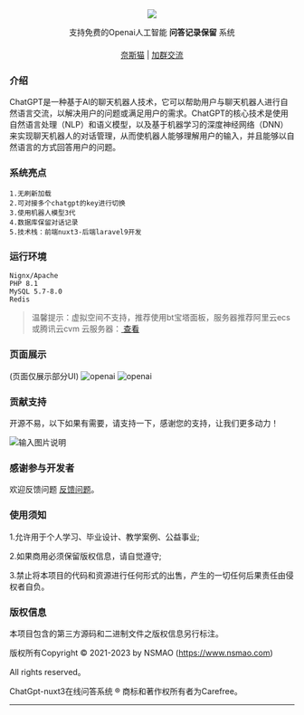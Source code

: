 <div align="center" >
    <img src="https://nsmao.oss-cn-shanghai.aliyuncs.com/202302/11/R4phVdthn8bUYFKrznnmVTCtDPsG7JvMTFnOOkn4.jpg" />
</div>
<div align="center">

支持免费的Openai人工智能 **问答记录保留** 系统

</div>

#### 

<div align="center">

[奈斯猫](https://www.nsmao.com/) |
[加群交流](https://qm.qq.com/cgi-bin/qm/qr?k=a2CKPqmQRM3pergs1bbZZTRTJcpMBp5W&jump_from=webapi&authKey=lwhKCSeJgV678lPgWK2oJ58z4zTCorFfXiKp7GWudM50F/Nc+kTLNSTtswV5Sun7)

</div>

### 介绍
ChatGPT是一种基于AI的聊天机器人技术，它可以帮助用户与聊天机器人进行自然语言交流，以解决用户的问题或满足用户的需求。ChatGPT的核心技术是使用自然语言处理（NLP）和语义模型，以及基于机器学习的深度神经网络（DNN）来实现聊天机器人的对话管理，从而使机器人能够理解用户的输入，并且能够以自然语言的方式回答用户的问题。


### 系统亮点
~~~
1.无刷新加载
2.可对接多个chatgpt的key进行切换
3.使用机器人模型3代
4.数据库保留对话记录
5.技术栈：前端nuxt3-后端laravel9开发
~~~


### 运行环境

```
Nignx/Apache
PHP 8.1
MySQL 5.7-8.0
Redis
```


> 温馨提示：虚拟空间不支持，推荐使用bt宝塔面板，服务器推荐阿里云ecs或腾讯云cvm 云服务器：<a href="https://www.aliyun.com/minisite/goods?userCode=plfk0eug&share_source=copy_link" target="_blank">  查看 </a>


### 页面展示
(页面仅展示部分UI)
![openai](https://nsmao.oss-cn-shanghai.aliyuncs.com/202302/16/Ok7K4UTiS1oBuiwvuFlM9t0CrSdgiFXZwC3xa79I.png)
![openai](https://nsmao.oss-cn-shanghai.aliyuncs.com/202302/16/F7PFOf0mj915iM09xqrK1xmqQVZMncNNP6Q2Ria0.jpg)


### 贡献支持
开源不易，以下如果有需要，请支持一下，感谢您的支持，让我们更多动力！

![输入图片说明](https://nsmao.oss-cn-shanghai.aliyuncs.com/202301/14/9CJJUtfv0SXokCVuZwswnx7byC0z1k3vDYX4rMMf.png)

### 感谢参与开发者

欢迎反馈问题 [反馈问题](https://github.com/carefreezi/openai-nuxt3/issues)。

### 使用须知

1.允许用于个人学习、毕业设计、教学案例、公益事业;

2.如果商用必须保留版权信息，请自觉遵守;

3.禁止将本项目的代码和资源进行任何形式的出售，产生的一切任何后果责任由侵权者自负。

### 版权信息

本项目包含的第三方源码和二进制文件之版权信息另行标注。

版权所有Copyright © 2021-2023 by NSMAO (https://www.nsmao.com)

All rights reserved。

ChatGpt-nuxt3在线问答系统 ® 商标和著作权所有者为Carefree。

---
